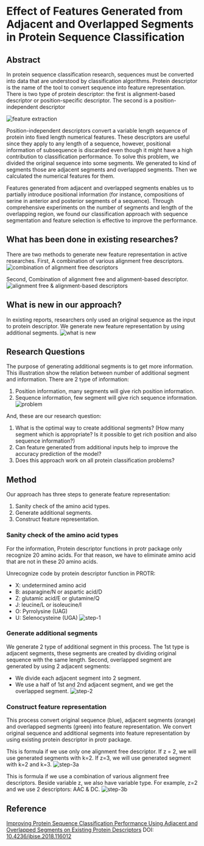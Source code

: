 # Effect of Features Generated from Adjacent and Overlapped Segments in Protein Sequence Classification

## Abstract
In protein sequence classification research, sequences must be converted into data that are understood by classification algorithms. Protein descriptor is the name of the tool to convert sequence into feature representation. There is two type of protein descriptor: the first is alignment-based descriptor or position-specific descriptor. The second is a position-independent descriptor

![feature extraction](https://github.com/rezafaisal/ProteinSequenceClassificationProject/blob/master/images/01.JPG)

Position-independent descriptors convert a variable length sequence of protein into fixed length numerical features. These descriptors are useful since they apply to any length of a sequence, however, positional information of subsequence is discarded even though it might have a high contribution to classification performance. To solve this problem, we divided the original sequence into some segments. We generated to kind of segments those are adjacent segments and overlapped segments. Then we calculated the numerical features for them.

Features generated from adjacent and overlapped segments enables us to partially introduce positional information (for instance, compositions of serine in anterior and posterior segments of a sequence). Through comprehensive experiments on the number of segments and length of the overlapping region, we found our classification approach with sequence segmentation and feature selection is effective to improve the performance. 

## What has been done in existing researches?
There are two methods to generate new feature representation in active researches. First, A combination of various alignment free descriptors.
![combination of alignment free descriptors](https://github.com/rezafaisal/ProteinSequenceClassificationProject/blob/master/images/02.JPG)

Second, Combination of alignment free and alignment-based descriptor.
![alignment free & alignment-based descriptors](https://github.com/rezafaisal/ProteinSequenceClassificationProject/blob/master/images/03.JPG)

## What is new in our approach?
In existing reports, researchers only used an original sequence as the input to protein descriptor. We generate new feature representation by using additional segments.
![what is new](https://github.com/rezafaisal/ProteinSequenceClassificationProject/blob/master/images/04.JPG)

## Research Questions
The purpose of generating additional segments is to get more information. This illustration show the relation between number of additional segment and information. There are 2 type of information:
1. Position information, many segments will give rich position information.
2. Sequence information, few segment will give rich sequence information.
![problem](https://github.com/rezafaisal/ProteinSequenceClassificationProject/blob/master/images/05.JPG)

And, these are our research question:
1. What is the optimal way to create additional segments? (How many segment which is appropriate? Is it possible to get rich position and also sequence information?)
2. Can feature generated from additional inputs help to improve the accuracy prediction of the model?
3. Does this approach work on all protein classification problems?

## Method
Our approach has three steps to generate feature representation:
1. Sanity check of the amino acid types.
2. Generate additional segments.
3. Construct feature representation.

### Sanity check of the amino acid types
For the information, Protein descriptor functions in protr package only recognize 20 amino acids. For that reason, we have to eliminate amino acid that are not in these 20 amino acids.

Unrecognize code by protein descriptor function in PROTR:
* X: undetermined amino acid
* B: asparagine/N or aspartic acid/D
* Z: glutamic acid/E or glutamine/Q
* J: leucine/L or isoleucine/I
* O: Pyrrolysine (UAG)
* U: Selenocysteine (UGA)
![step-1](https://github.com/rezafaisal/ProteinSequenceClassificationProject/blob/master/images/06.JPG)

### Generate additional segments
We generate 2 type of additional segment in this process. The 1st type is adjacent segments, these segments are created by dividing original sequence with the same length. Second, overlapped segment are generated by using 2 adjacent segments:
* We divide each adjacent segment into 2 segment. 
* We use a half of 1st and 2nd adjacent segment, and we get the overlapped segment.
![step-2](https://github.com/rezafaisal/ProteinSequenceClassificationProject/blob/master/images/07.JPG)

### Construct feature representation
This process convert original sequence (blue), adjacent segments (orange) and overlapped segments (green) into feature representation. We convert original sequence and additional segments into feature representation by using existing protein descriptor in protr package.

This is formula if we use only one alignment free descriptor. If z = 2, we will use generated segments with k=2. If z=3, we will use generated segment with k=2 and k=3.
![step-3a](https://github.com/rezafaisal/ProteinSequenceClassificationProject/blob/master/images/08.JPG)

This is formula if we use a combination of various alignment free descriptors. Beside variable z, we also have variable type. For example, z=2 and we use 2 descriptors: AAC & DC.
![step-3b](https://github.com/rezafaisal/ProteinSequenceClassificationProject/blob/master/images/09.JPG)

## Reference
[Improving Protein Sequence Classification Performance Using Adjacent and Overlapped Segments on Existing Protein Descriptors](http://www.scirp.org/Journal/PaperInformation.aspx?PaperID=85685)
DOI: [10.4236/jbise.2018.116012](https://doi.org/10.4236/jbise.2018.116012)
